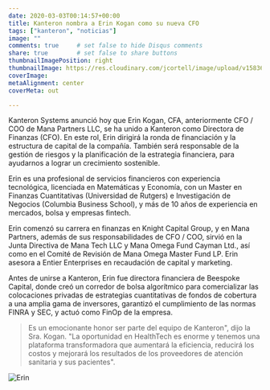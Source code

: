 ```yaml
---
date: 2020-03-03T00:14:57+00:00
title: Kanteron nombra a Erin Kogan como su nueva CFO
tags: ["kanteron", "noticias"]
image: ""
comments: true     # set false to hide Disqus comments  
share: true        # set false to share buttons
thumbnailImagePosition: right
thumbnailImage: https://res.cloudinary.com/jcortell/image/upload/v1583690570/KanteronTeam/Erin.jpg
coverImage:
metaAlignment: center
coverMeta: out

---
```


Kanteron Systems anunció hoy que Erin Kogan, CFA, anteriormente CFO / COO de Mana Partners LLC, se ha unido a Kanteron como Directora de Finanzas (CFO). En este rol, Erin dirigirá la ronda de financiación y la estructura de capital de la compañía. También será responsable de la gestión de riesgos y la planificación de la estrategia financiera, para ayudarnos a lograr un crecimiento sostenible.

Erin es una profesional de servicios financieros con experiencia tecnológica, licenciada en Matemáticas y Economía, con un Master en Finanzas Cuantitativas (Universidad de Rutgers) e Investigación de Negocios (Columbia Business School), y más de 10 años de experiencia en mercados, bolsa y empresas fintech.

<!--more-->

Erin comenzó su carrera en finanzas en Knight Capital Group, y en Mana Partners, además de sus responsabilidades de CFO / COO, sirvió en la Junta Directiva de Mana Tech LLC y Mana Omega Fund Cayman Ltd., así como en el Comité de Revisión de Mana Omega Master Fund LP. Erin asesora a Entier Enterprises en recaudación de capital y marketing.

Antes de unirse a Kanteron, Erin fue directora financiera de Beespoke Capital, donde creó un corredor de bolsa algorítmico para comercializar las colocaciones privadas de estrategias cuantitativas de fondos de cobertura a una amplia gama de inversores, garantizó el cumplimiento de las normas FINRA y SEC, y actuó como FinOp de la empresa.

> Es un emocionante honor ser parte del equipo de Kanteron", dijo la Sra. Kogan. "La oportunidad en HealthTech es enorme y tenemos una plataforma transformadora que aumentará la eficiencia, reducirá los costos y mejorará los resultados de los proveedores de atención sanitaria y sus pacientes".

![Erin](https://res.cloudinary.com/jcortell/image/upload/v1583690570/KanteronTeam/Erin.jpg)
